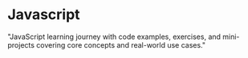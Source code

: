# Javascript
"JavaScript learning journey with code examples, exercises, and mini-projects covering core concepts and real-world use cases."

